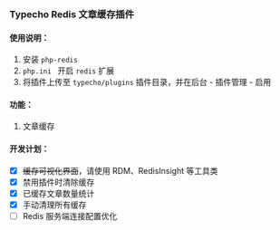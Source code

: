 ### Typecho Redis 文章缓存插件

#### 使用说明：

1. 安装 `php-redis`
2. `php.ini ` 开启 `redis` 扩展
3. 将插件上传至 `typecho/plugins` 插件目录，并在后台 - 插件管理 - 启用



#### 功能：

1. 文章缓存



#### 开发计划：

- [x] ~~缓存可视化界面~~，请使用 RDM、RedisInsight 等工具类
- [x] 禁用插件时清除缓存
- [x] 已缓存文章数量统计
- [x] 手动清理所有缓存
- [ ] Redis 服务端连接配置优化